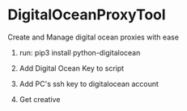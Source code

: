# DigitalOceanProxyTool
Create and Manage digital ocean proxies with ease

1) run: pip3 install python-digitalocean

2) Add Digital Ocean Key to script

3) Add PC's ssh key to digitalocean account

4) Get creative
